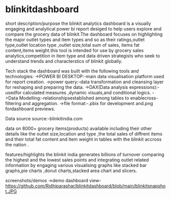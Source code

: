 # blinkitdashboard
short description/purpose
the blinkit analytics dashboard is a visually engaging and analytical power bi report desiged to help users explore and  compare the grocery data of  blinkit.The dashboard focuses on highlighting the major outlet types and item types and so as their ratings,outlet type,outlet location type ,outlet size,total sum of sales, items fat content,items weight.this tool is intended for use by grocery  sales analytics,competition in item type  and data driven strategists who seek  to understand trends and characterstics of blinkit globally.

Tech stack
the dashboard was built with the following tools and technologies:
->POWER BI DESKTOP:-main data visualisation platform used for report creation.
->power query:-data transformation and cleansing layer for reshaping and preparing the data.
->DAX(Data analysis expressions):-usedfor calculated measures ,dynamic visuals,and conditional logics.
->Data Modelling:-relationshipsestablished among tables to enablecross-filtering and aggregation.
->file format:-.pbix for development and.png fordashboard previews.

Data source
source:-blinkitindia.com

data on 8000+  grocery items(products) available including their other details like the outlet size,location and type ,the total sales of diffrent items and their total fat content and item weight in tables with the blinkit accross the nation .

features/highlights
 the blinkit india generates billions of turnover 
 comparing the highest and the lowest sales points and integrating outlet related information by engaging various visualising graphs like stacked bar graphs,pie charts ,donut charts,stacked area chart and slicers.


 screenshots/demos
 ->demo dashboard view-https://github.com/Ridhiparashar/blinkitdashboard/blob/main/blinkitsnapshot.JPG
 
